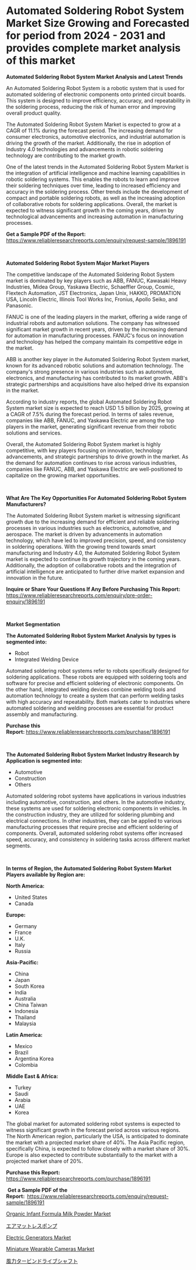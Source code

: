 <p><h1>Automated Soldering Robot System Market Size Growing and Forecasted for period from 2024 - 2031 and provides complete market analysis of this market</h1></p><p><strong>Automated Soldering Robot System Market Analysis and Latest Trends</strong></p>
<p><p>An Automated Soldering Robot System is a robotic system that is used for automated soldering of electronic components onto printed circuit boards. This system is designed to improve efficiency, accuracy, and repeatability in the soldering process, reducing the risk of human error and improving overall product quality.</p><p>The Automated Soldering Robot System Market is expected to grow at a CAGR of 11.1% during the forecast period. The increasing demand for consumer electronics, automotive electronics, and industrial automation is driving the growth of the market. Additionally, the rise in adoption of Industry 4.0 technologies and advancements in robotic soldering technology are contributing to the market growth.</p><p>One of the latest trends in the Automated Soldering Robot System Market is the integration of artificial intelligence and machine learning capabilities in robotic soldering systems. This enables the robots to learn and improve their soldering techniques over time, leading to increased efficiency and accuracy in the soldering process. Other trends include the development of compact and portable soldering robots, as well as the increasing adoption of collaborative robots for soldering applications. Overall, the market is expected to witness significant growth in the coming years, driven by technological advancements and increasing automation in manufacturing processes.</p></p>
<p><strong>Get a Sample PDF of the Report:&nbsp;</strong> <a href="https://www.reliableresearchreports.com/enquiry/request-sample/1896191">https://www.reliableresearchreports.com/enquiry/request-sample/1896191</a></p>
<p>&nbsp;</p>
<p><strong>Automated Soldering Robot System Major Market Players</strong></p>
<p><p>The competitive landscape of the Automated Soldering Robot System market is dominated by key players such as ABB, FANUC, Kawasaki Heavy Industries, Midea Group, Yaskawa Electric, Schaeffler Group, Cosmic, Flextech Automation, JST Electronics, Japan Unix, HAKKO, PROMATION USA, Lincoln Electric, Illinois Tool Works Inc, Fronius, Apollo Seiko, and Panasonic. </p><p>FANUC is one of the leading players in the market, offering a wide range of industrial robots and automation solutions. The company has witnessed significant market growth in recent years, driven by the increasing demand for automation in manufacturing processes. FANUC's focus on innovation and technology has helped the company maintain its competitive edge in the market.</p><p>ABB is another key player in the Automated Soldering Robot System market, known for its advanced robotic solutions and automation technology. The company's strong presence in various industries such as automotive, electronics, and manufacturing has contributed to its market growth. ABB's strategic partnerships and acquisitions have also helped drive its expansion in the market.</p><p>According to industry reports, the global Automated Soldering Robot System market size is expected to reach USD 1.5 billion by 2025, growing at a CAGR of 7.5% during the forecast period. In terms of sales revenue, companies like ABB, FANUC, and Yaskawa Electric are among the top players in the market, generating significant revenue from their robotic solutions and services.</p><p>Overall, the Automated Soldering Robot System market is highly competitive, with key players focusing on innovation, technology advancements, and strategic partnerships to drive growth in the market. As the demand for automation continues to rise across various industries, companies like FANUC, ABB, and Yaskawa Electric are well-positioned to capitalize on the growing market opportunities.</p></p>
<p>&nbsp;</p>
<p><strong>What Are The Key Opportunities For Automated Soldering Robot System Manufacturers?</strong></p>
<p><p>The Automated Soldering Robot System market is witnessing significant growth due to the increasing demand for efficient and reliable soldering processes in various industries such as electronics, automotive, and aerospace. The market is driven by advancements in automation technology, which have led to improved precision, speed, and consistency in soldering operations. With the growing trend towards smart manufacturing and Industry 4.0, the Automated Soldering Robot System market is expected to continue its growth trajectory in the coming years. Additionally, the adoption of collaborative robots and the integration of artificial intelligence are anticipated to further drive market expansion and innovation in the future.</p></p>
<p><strong>Inquire or Share Your Questions If Any Before Purchasing This Report:</strong> <a href="https://www.reliableresearchreports.com/enquiry/pre-order-enquiry/1896191">https://www.reliableresearchreports.com/enquiry/pre-order-enquiry/1896191</a></p>
<p>&nbsp;</p>
<p><strong>Market Segmentation</strong></p>
<p><strong>The Automated Soldering Robot System Market Analysis by types is segmented into:</strong></p>
<p><ul><li>Robot</li><li>Integrated Welding Device</li></ul></p>
<p><p>Automated soldering robot systems refer to robots specifically designed for soldering applications. These robots are equipped with soldering tools and software for precise and efficient soldering of electronic components. On the other hand, integrated welding devices combine welding tools and automation technology to create a system that can perform welding tasks with high accuracy and repeatability. Both markets cater to industries where automated soldering and welding processes are essential for product assembly and manufacturing.</p></p>
<p><strong>Purchase this Report:&nbsp;</strong><a href="https://www.reliableresearchreports.com/purchase/1896191">https://www.reliableresearchreports.com/purchase/1896191</a></p>
<p>&nbsp;</p>
<p><strong>The Automated Soldering Robot System Market Industry Research by Application is segmented into:</strong></p>
<p><ul><li>Automotive</li><li>Construction</li><li>Others</li></ul></p>
<p><p>Automated soldering robot systems have applications in various industries including automotive, construction, and others. In the automotive industry, these systems are used for soldering electronic components in vehicles. In the construction industry, they are utilized for soldering plumbing and electrical connections. In other industries, they can be applied to various manufacturing processes that require precise and efficient soldering of components. Overall, automated soldering robot systems offer increased speed, accuracy, and consistency in soldering tasks across different market segments.</p></p>
<p>&nbsp;</p>
<p><strong>In terms of Region, the Automated Soldering Robot System Market Players available by Region are:</strong></p>
<p>
    <p> <strong> North America: </strong>
        <ul>
            <li>United States</li>
            <li>Canada</li>
        </ul>
        </p> 
    <p> <strong> Europe: </strong>
        <ul>
            <li>Germany</li>
            <li>France</li>
            <li>U.K.</li>
            <li>Italy</li>
            <li>Russia</li>
        </ul>
        </p> 
    <p> <strong> Asia-Pacific: </strong>
        <ul>
            <li>China</li>
            <li>Japan</li>
            <li>South Korea</li>
            <li>India</li>
            <li>Australia</li>
            <li>China Taiwan</li>
            <li>Indonesia</li>
            <li>Thailand</li>
            <li>Malaysia</li>
        </ul>
        </p> 
    <p> <strong> Latin America: </strong>
        <ul>
            <li>Mexico</li>
            <li>Brazil</li>
            <li>Argentina Korea</li>
            <li>Colombia</li>
        </ul>
        </p> 
    <p> <strong> Middle East & Africa: </strong>
        <ul>
            <li>Turkey</li>
            <li>Saudi</li>
            <li>Arabia</li>
            <li>UAE</li>
            <li>Korea</li>
        </ul>
    </p>
    </p>
<p><p>The global market for automated soldering robot systems is expected to witness significant growth in the forecast period across various regions. The North American region, particularly the USA, is anticipated to dominate the market with a projected market share of 40%. The Asia Pacific region, specifically China, is expected to follow closely with a market share of 30%. Europe is also expected to contribute substantially to the market with a projected market share of 20%.</p></p>
<p><strong>Purchase this Report: </strong><a href="https://www.reliableresearchreports.com/purchase/1896191">https://www.reliableresearchreports.com/purchase/1896191</a></p>
<p>&nbsp;<strong>Get a Sample PDF of the Report:&nbsp;&nbsp;</strong><a href="https://www.reliableresearchreports.com/enquiry/request-sample/1896191">https://www.reliableresearchreports.com/enquiry/request-sample/1896191</a></p>
<p><strong></strong></p>
<p><p><a href="https://gentle-editor-9db.notion.site/Organic-Infant-Formula-Milk-Powder-Market-Dynamics-2024-2031-Also-about-Its-Market-Trends-Projecti-e5bca307d9974dd1ba44c3333f26e071">Organic Infant Formula Milk Powder Market</a></p><p><a href="https://medium.com/@adrianapaucek2023/%E3%82%A8%E3%82%A2%E3%83%9E%E3%83%83%E3%83%88%E3%83%AC%E3%82%B9%E3%83%9D%E3%83%B3%E3%83%97%E5%B8%82%E5%A0%B4%E3%81%AE%E3%82%A4%E3%83%B3%E3%82%B5%E3%82%A4%E3%83%88-%E5%B8%82%E5%A0%B4%E3%81%AE%E3%83%88%E3%83%AC%E3%83%B3%E3%83%89-%E6%88%90%E9%95%B7-2024%E5%B9%B4%E3%81%8B%E3%82%892031%E5%B9%B4%E3%81%BE%E3%81%A7%E3%81%AE%E4%BA%88%E6%B8%AC-431d0fd2be2b">エアマットレスポンプ</a></p><p><a href="https://view.publitas.com/reportprime-1/electric-generators-market-analysis-examines-its-scope-on-growth-opportunities-and-forecasted-trends-spanning-from-2024-to-2031/">Electric Generators Market</a></p><p><a href="https://github.com/danielneavesallisons03mba/Market-Research-Report-List-1/blob/main/miniature-wearable-cameras-market.md">Miniature Wearable Cameras Market</a></p><p><a href="https://medium.com/@adrianapaucek2023/%E9%A2%A8%E5%8A%9B%E7%99%BA%E9%9B%BB%E7%94%A8%E3%83%89%E3%83%A9%E3%82%A4%E3%83%96%E3%82%B7%E3%83%A3%E3%83%95%E3%83%88%E3%81%AE%E5%B8%82%E5%A0%B4%E8%A6%8F%E6%A8%A1%E3%81%8C-%E3%82%B0%E3%83%AD%E3%83%BC%E3%83%90%E3%83%AB%E7%94%A3%E6%A5%AD%E3%81%AB%E3%81%8A%E3%81%91%E3%82%8B%E6%9C%80%E9%81%A9%E3%81%AA%E3%83%9E%E3%83%BC%E3%82%B1%E3%83%86%E3%82%A3%E3%83%B3%E3%82%B0%E3%83%81%E3%83%A3%E3%83%8D%E3%83%AB%E3%82%92%E7%A4%BA%E3%81%97%E3%81%A6%E3%81%84%E3%81%BE%E3%81%99-56d995f65d50">風力タービンドライブシャフト</a></p></p>